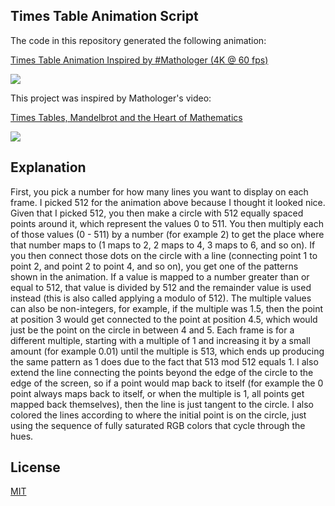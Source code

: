 ## Times Table Animation Script

The code in this repository generated the following animation:

[Times Table Animation Inspired by #Mathologer (4K @ 60 fps)](https://youtu.be/lm4s_3ixBn4)

[<img src="https://img.youtube.com/vi/lm4s_3ixBn4/hqdefault.jpg">](https://youtu.be/lm4s_3ixBn4)

This project was inspired by Mathologer's video:

[Times Tables, Mandelbrot and the Heart of Mathematics](https://youtu.be/qhbuKbxJsk8)

[<img src="https://img.youtube.com/vi/qhbuKbxJsk8/hqdefault.jpg">](https://youtu.be/qhbuKbxJsk8)


## Explanation

First, you pick a number for how many lines you want to display on each frame. I
picked 512 for the animation above because I thought it looked nice.
Given that I picked 512, you then make a circle with 512 equally spaced
points around it, which represent the values 0 to 511. You then multiply
each of those values (0 - 511) by a number (for example 2) to get the
place where that number maps to (1 maps to 2, 2 maps to 4, 3 maps to 6,
and so on). If you then connect those dots on the circle with a line
(connecting point 1 to point 2, and point 2 to point 4, and so on), you
get one of the patterns shown in the animation. If a value is mapped to
a number greater than or equal to 512, that value is divided by 512 and
the remainder value is used instead (this is also called applying a
modulo of 512). The multiple values can also be non-integers, for
example, if the multiple was 1.5, then the point at position 3 would get
connected to the point at position 4.5, which would just be the point on
the circle in between 4 and 5. Each frame is for a different multiple,
starting with a multiple of 1 and increasing it by a small amount (for
example 0.01) until the multiple is 513, which ends up producing the
same pattern as 1 does due to the fact that 513 mod 512 equals 1. I also
extend the line connecting the points beyond the edge of the circle to
the edge of the screen, so if a point would map back to itself (for
example the 0 point always maps back to itself, or when the multiple is
1, all points get mapped back themselves), then the line is just tangent
to the circle. I also colored the lines according to where the initial
point is on the circle, just using the sequence of fully saturated RGB
colors that cycle through the hues.


## License

[MIT](LICENSE)